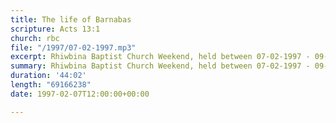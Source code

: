 ```yaml
---
title: The life of Barnabas
scripture: Acts 13:1
church: rbc
file: "/1997/07-02-1997.mp3"
excerpt: Rhiwbina Baptist Church Weekend, held between 07-02-1997 - 09-02-1997.
summary: Rhiwbina Baptist Church Weekend, held between 07-02-1997 - 09-02-1997.
duration: '44:02'
length: "69166238"
date: 1997-02-07T12:00:00+00:00

---
```


